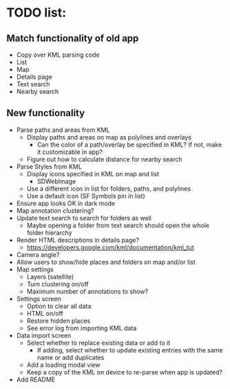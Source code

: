 TODO list:
==========

Match functionality of old app
------------------------------
- Copy over KML parsing code
- List
- Map
- Details page
- Text search
- Nearby search

New functionality
-----------------
- Parse paths and areas from KML
    - Display paths and areas on map as polylines and overlays
        - Can the color of a path/overlay be specified in KML? If not, make it customizable in app?
    - Figure out how to calculate distance for nearby search
- Parse Styles from KML
    - Display icons specified in KML on map and list
        - SDWebImage
    - Use a different icon in list for folders, paths, and polylines
    - Use a default icon (SF Symbols pin in list)
- Ensure app looks OK in dark mode
- Map annotation clustering?
- Update text search to search for folders as well
    - Maybe opening a folder from text search should open the whole folder hierarchy
- Render HTML descriptions in details page?
    - https://developers.google.com/kml/documentation/kml_tut
- Camera angle?
- Allow users to show/hide places and folders on map and/or list
- Map settings
    - Layers (satellite)
    - Turn clustering on/off
    - Maximum number of annotations to show?
- Settings screen
    - Option to clear all data
    - HTML on/off
    - Restore hidden places
    - See error log from importing KML data
- Data import screen
    - Select whether to replace existing data or add to it
        - If adding, select whether to update existing entries with the same name or add duplicates
    - Add a loading modal view
    - Keep a copy of the KML on device to re-parse when app is updated?
- Add README
